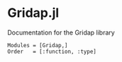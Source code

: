 # Gridap.jl

Documentation for the Gridap library

```@autodocs
Modules = [Gridap,]
Order   = [:function, :type]
```
